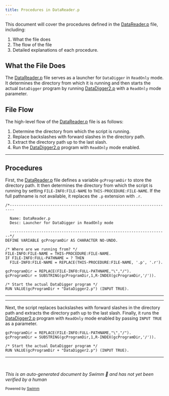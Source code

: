 ```yaml
---
title: Procedures in DataReader.p
---
```

This document will cover the procedures defined in the <SwmPath>[DataReader.p](DataReader.p)</SwmPath> file, including:

1. What the file does
2. The flow of the file
3. Detailed explanations of each procedure.

## What the File Does

The <SwmPath>[DataReader.p](DataReader.p)</SwmPath> file serves as a launcher for <SwmToken path="DataReader.p" pos="4:8:8" line-data="  Desc: Launcher for DataDigger in ReadOnly mode">`DataDigger`</SwmToken> in <SwmToken path="DataReader.p" pos="4:12:12" line-data="  Desc: Launcher for DataDigger in ReadOnly mode">`ReadOnly`</SwmToken> mode. It determines the directory from which it is running and then starts the actual <SwmToken path="DataReader.p" pos="4:8:8" line-data="  Desc: Launcher for DataDigger in ReadOnly mode">`DataDigger`</SwmToken> program by running <SwmPath>[DataDigger2.p](DataDigger2.p)</SwmPath> with a <SwmToken path="DataReader.p" pos="4:12:12" line-data="  Desc: Launcher for DataDigger in ReadOnly mode">`ReadOnly`</SwmToken> mode parameter.

## File Flow

The high-level flow of the <SwmPath>[DataReader.p](DataReader.p)</SwmPath> file is as follows:

1. Determine the directory from which the script is running.
2. Replace backslashes with forward slashes in the directory path.
3. Extract the directory path up to the last slash.
4. Run the <SwmPath>[DataDigger2.p](DataDigger2.p)</SwmPath> program with <SwmToken path="DataReader.p" pos="4:12:12" line-data="  Desc: Launcher for DataDigger in ReadOnly mode">`ReadOnly`</SwmToken> mode enabled.

<SwmSnippet path="/DataReader.p" line="1">

---

## Procedures

First, the <SwmPath>[DataReader.p](DataReader.p)</SwmPath> file defines a variable <SwmToken path="DataReader.p" pos="7:4:4" line-data="DEFINE VARIABLE gcProgramDir AS CHARACTER NO-UNDO.">`gcProgramDir`</SwmToken> to store the directory path. It then determines the directory from which the script is running by setting <SwmToken path="DataReader.p" pos="10:0:6" line-data="FILE-INFO:FILE-NAME = THIS-PROCEDURE:FILE-NAME.">`FILE-INFO:FILE-NAME`</SwmToken> to <SwmToken path="DataReader.p" pos="10:10:16" line-data="FILE-INFO:FILE-NAME = THIS-PROCEDURE:FILE-NAME.">`THIS-PROCEDURE:FILE-NAME`</SwmToken>. If the full pathname is not available, it replaces the <SwmToken path="DataReader.p" pos="3:5:6" line-data="  Name: DataReader.p">`.p`</SwmToken> extension with <SwmToken path="DataReader.p" pos="12:29:30" line-data="  FILE-INFO:FILE-NAME = REPLACE(THIS-PROCEDURE:FILE-NAME, &#39;.p&#39;, &#39;.r&#39;).">`.r`</SwmToken>.

```openedge abl
/*------------------------------------------------------------------------

  Name: DataReader.p
  Desc: Launcher for DataDigger in ReadOnly mode

  ----------------------------------------------------------------------*/
DEFINE VARIABLE gcProgramDir AS CHARACTER NO-UNDO.

/* Where are we running from? */
FILE-INFO:FILE-NAME = THIS-PROCEDURE:FILE-NAME.
IF FILE-INFO:FULL-PATHNAME = ? THEN
  FILE-INFO:FILE-NAME = REPLACE(THIS-PROCEDURE:FILE-NAME, '.p', '.r').

gcProgramDir = REPLACE(FILE-INFO:FULL-PATHNAME,"\","/").
gcProgramDir = SUBSTRING(gcProgramDir,1,R-INDEX(gcProgramDir,'/')).

/* Start the actual DataDigger program */
RUN VALUE(gcProgramDir + "DataDigger2.p") (INPUT TRUE).
```

---

</SwmSnippet>

<SwmSnippet path="/DataReader.p" line="14">

---

Next, the script replaces backslashes with forward slashes in the directory path and extracts the directory path up to the last slash. Finally, it runs the <SwmPath>[DataDigger2.p](DataDigger2.p)</SwmPath> program with <SwmToken path="DataReader.p" pos="4:12:12" line-data="  Desc: Launcher for DataDigger in ReadOnly mode">`ReadOnly`</SwmToken> mode enabled by passing <SwmToken path="DataReader.p" pos="18:16:18" line-data="RUN VALUE(gcProgramDir + &quot;DataDigger2.p&quot;) (INPUT TRUE).">`INPUT TRUE`</SwmToken> as a parameter.

```openedge abl
gcProgramDir = REPLACE(FILE-INFO:FULL-PATHNAME,"\","/").
gcProgramDir = SUBSTRING(gcProgramDir,1,R-INDEX(gcProgramDir,'/')).

/* Start the actual DataDigger program */
RUN VALUE(gcProgramDir + "DataDigger2.p") (INPUT TRUE).
```

---

</SwmSnippet>

&nbsp;

*This is an auto-generated document by Swimm 🌊 and has not yet been verified by a human*

<SwmMeta version="3.0.0" repo-id="Z2l0aHViJTNBJTNBRGF0YURpZ2dlciUzQSUzQVBBUFA5Mg==" repo-name="DataDigger"><sup>Powered by [Swimm](/)</sup></SwmMeta>
